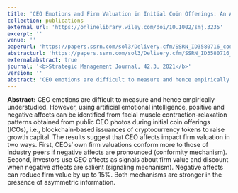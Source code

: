 ```yaml
---
title: 'CEO Emotions and Firm Valuation in Initial Coin Offerings: An Artificial Emotional Intelligence Approach'
collection: publications
external_url: 'https://onlinelibrary.wiley.com/doi/10.1002/smj.3235'
excerpt: ''
venue: ''
paperurl: 'https://papers.ssrn.com/sol3/Delivery.cfm/SSRN_ID3580716_code2433926.pdf?abstractid=3305765&mirid=1&type=2'
abstracturl: 'https://papers.ssrn.com/sol3/Delivery.cfm/SSRN_ID3580716_code2433926.pdf?abstractid=3305765&mirid=1&type=2'
externalabstract: true
journal: '<b>Strategic Management Journal, 42.3, 2021</b>'
version: ''
abstract: 'CEO emotions are difficult to measure and hence empirically understudied. However, using artificial emotional intelligence, positive and negative affects can be identified from facial muscle contraction-relaxation patterns obtained from public CEO photos during initial coin offerings (ICOs), i.e., blockchain-based issuances of cryptocurrency tokens to raise growth capital. The results suggest that CEO affects impact firm valuation in two ways. First, CEOs’ own firm valuations conform more to those of industry peers if negative affects are pronounced (conformity mechanism). Second, investors use CEO affects as signals about firm value and discount when negative affects are salient (signaling mechanism). Negative affects can reduce firm value by up to 15%. Both mechanisms are stronger in the presence of asymmetric information.'
---
```


<strong>Abstract:</strong> CEO emotions are difficult to measure and hence empirically understudied. However, using artificial emotional intelligence, positive and negative affects can be identified from facial muscle contraction-relaxation patterns obtained from public CEO photos during initial coin offerings (ICOs), i.e., blockchain-based issuances of cryptocurrency tokens to raise growth capital. The results suggest that CEO affects impact firm valuation in two ways. First, CEOs’ own firm valuations conform more to those of industry peers if negative affects are pronounced (conformity mechanism). Second, investors use CEO affects as signals about firm value and discount when negative affects are salient (signaling mechanism). Negative affects can reduce firm value by up to 15%. Both mechanisms are stronger in the presence of asymmetric information.

